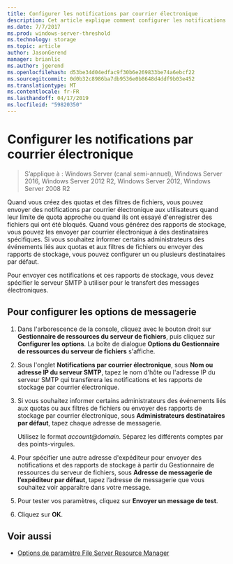 ```yaml
---
title: Configurer les notifications par courrier électronique
description: Cet article explique comment configurer les notifications par courrier électronique
ms.date: 7/7/2017
ms.prod: windows-server-threshold
ms.technology: storage
ms.topic: article
author: JasonGerend
manager: brianlic
ms.author: jgerend
ms.openlocfilehash: d53be34d04edfac9f30b6e269833be74a6ebcf22
ms.sourcegitcommit: 0d0b32c8986ba7db9536e0b8648d4ddf9b03e452
ms.translationtype: MT
ms.contentlocale: fr-FR
ms.lasthandoff: 04/17/2019
ms.locfileid: "59820350"
---
```

# <a name="configure-e-mail-notifications"></a>Configurer les notifications par courrier électronique

> S’applique à : Windows Server (canal semi-annuel), Windows Server 2016, Windows Server 2012 R2, Windows Server 2012, Windows Server 2008 R2

Quand vous créez des quotas et des filtres de fichiers, vous pouvez envoyer des notifications par courrier électronique aux utilisateurs quand leur limite de quota approche ou quand ils ont essayé d'enregistrer des fichiers qui ont été bloqués. Quand vous générez des rapports de stockage, vous pouvez les envoyer par courrier électronique à des destinataires spécifiques. Si vous souhaitez informer certains administrateurs des événements liés aux quotas et aux filtres de fichiers ou envoyer des rapports de stockage, vous pouvez configurer un ou plusieurs destinataires par défaut.

Pour envoyer ces notifications et ces rapports de stockage, vous devez spécifier le serveur SMTP à utiliser pour le transfert des messages électroniques.

## <a name="to-configure-e-mail-options"></a>Pour configurer les options de messagerie

1.  Dans l'arborescence de la console, cliquez avec le bouton droit sur **Gestionnaire de ressources du serveur de fichiers**, puis cliquez sur **Configurer les options**. La boîte de dialogue **Options du Gestionnaire de ressources du serveur de fichiers** s'affiche.

2.  Sous l'onglet **Notifications par courrier électronique**, sous **Nom ou adresse IP du serveur SMTP**, tapez le nom d'hôte ou l'adresse IP du serveur SMTP qui transfèrera les notifications et les rapports de stockage par courrier électronique.

3.  Si vous souhaitez informer certains administrateurs des événements liés aux quotas ou aux filtres de fichiers ou envoyer des rapports de stockage par courrier électronique, sous **Administrateurs destinataires par défaut**, tapez chaque adresse de messagerie.

    Utilisez le format *account@domain*. Séparez les différents comptes par des points-virgules.

4.  Pour spécifier une autre adresse d'expéditeur pour envoyer des notifications et des rapports de stockage à partir du Gestionnaire de ressources du serveur de fichiers, sous **Adresse de messagerie de l’expéditeur par défaut**, tapez l’adresse de messagerie que vous souhaitez voir apparaître dans votre message.

5.  Pour tester vos paramètres, cliquez sur **Envoyer un message de test**.

6.  Cliquez sur **OK**.


## <a name="see-also"></a>Voir aussi

-   [Options de paramètre File Server Resource Manager](setting-file-server-resource-manager-options.md)